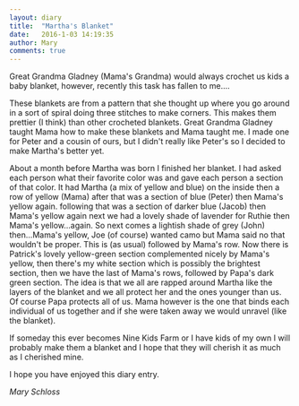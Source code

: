```yaml
---
layout: diary
title:  "Martha's Blanket"
date:   2016-1-03 14:19:35
author: Mary
comments: true
---
```

Great Grandma Gladney (Mama's Grandma) would always crochet us kids a baby blanket, however, recently this task has fallen to me....

These blankets are from a pattern that she thought up where you go around in a sort of spiral doing three stitches to make corners. This makes them prettier (I think) than other crocheted blankets. Great Grandma Gladney taught Mama how to make these blankets and Mama taught me. I made one for Peter and a cousin of ours, but I didn't really like Peter's so I decided to make Martha's better yet.

About a month before Martha was born I finished her blanket. I had asked each person what their favorite color was and gave each person a section of that color. It had Martha (a mix of yellow and blue) on the inside then a row of yellow (Mama) after that was a section of blue (Peter) then Mama's yellow again. following that was a section of darker blue (Jacob) then Mama's yellow again next we had a lovely shade of lavender for Ruthie then Mama's yellow...again. So next comes a lightish shade of grey (John) then...Mama's yellow, Joe (of course) wanted camo but Mama said no that wouldn't be proper. This is (as usual) followed by Mama's row. Now there is Patrick's lovely yellow-green section complemented nicely by Mama's yellow, then there's my white section which is possibly the brightest section, then we have the last of Mama's rows, followed by Papa's dark green section. The idea is that we all are rapped around Martha like the layers of the blanket and we all protect her and the ones younger than us. Of course Papa protects all of us. Mama however is the one that binds each individual of us together and if she were taken away we would unravel (like the blanket).

If someday this ever becomes Nine Kids Farm or I have kids of my own I will probably make them a blanket and I hope that they will cherish it as much as I cherished mine.

I hope you have enjoyed this diary entry.

*Mary Schloss*
